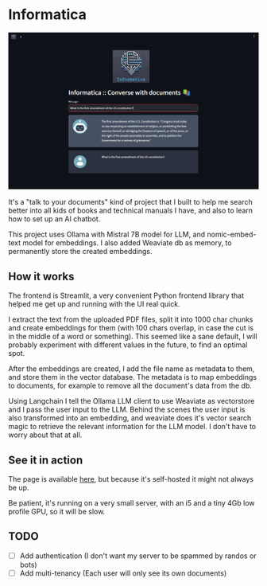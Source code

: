 # Informatica

![How it looks](static/screenshot.png)

It's a "talk to your documents" kind of project that I built to help me search better into all kids of books and technical manuals I have, and also to learn how to set up an AI chatbot.

This project uses Ollama with Mistral 7B model for LLM, and nomic-embed-text model for embeddings.
I also added Weaviate db as memory, to permanently store the created embeddings.

## How it works
The frontend is Streamlit, a very convenient Python frontend library that helped me get up and running with the UI real quick.

I extract the text from the uploaded PDF files, split it into 1000 char chunks and create embeddings for them (with 100 chars overlap, in case the cut is in the middle of a word or something). This seemed like a sane default, I will probably experiment with different values in the future, to find an optimal spot.

After the embeddings are created, I add the file name as metadata to them, and store them in the vector database. The metadata is to map embeddings to documents, for example to remove all the document's data from the db.

Using Langchain I tell the Ollama LLM client to use Weaviate as vectorstore and I pass the user input to the LLM. Behind the scenes the user input is also transformed into an embedding, and weaviate does it's vector search magic to retrieve the relevant information for the LLM model. I don't have to worry about that at all.

## See it in action
The page is available [here](http://informatica.lucianmusat.nl/), but because it's self-hosted it might not always be up.

Be patient, it's running on a very small server, with an i5 and a tiny 4Gb low profile GPU, so it will be slow.

## TODO

 - [ ] Add authentication (I don't want my server to be spammed by randos or bots)
 - [ ] Add multi-tenancy (Each user will only see its own documents)
